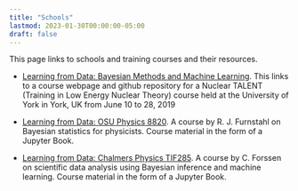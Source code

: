 ```yaml
---
title: "Schools"
lastmod: 2023-01-30T00:00:00-05:00
draft: false
---
```


This page links to schools and training courses and their resources.

- [Learning from Data: Bayesian Methods and Machine Learning](https://nucleartalent.github.io/Bayes2019/topics/exercises.html). This links to a course webpage and github repository for a Nuclear TALENT (Training in Low Energy Nuclear Theory) course held at the University of York in York, UK from June 10 to 28, 2019

- [Learning from Data: OSU Physics 8820](https://furnstahl.github.io/Physics-8820/about.html). A course by R. J. Furnstahl on Bayesian statistics for physicists. Course material in the form of a Jupyter Book.

- [Learning from Data: Chalmers Physics TIF285](https://cforssen.gitlab.io/tif285-book/content/Intro/welcome.html). A course by C. Forssen on scientific data analysis using Bayesian inference and machine learning. Course material in the form of a Jupyter Book.